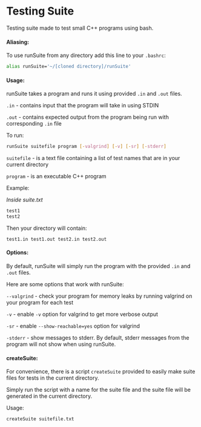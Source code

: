 # Testing Suite

Testing suite made to test small C++ programs using bash.

#### Aliasing:

To use runSuite from any directory add this line to your `.bashrc`:

```bash
alias runSuite='~/[cloned directory]/runSuite'
```

#### Usage:

runSuite takes a program and runs it using provided `.in` and `.out` files. 

`.in` - contains input that the program will take in using STDIN

`.out` - contains expected output from the program being run with corresponding `.in` file

To run:

```bash
runSuite suitefile program [-valgrind] [-v] [-sr] [-stderr]
```

`suitefile` - is a text file containing a list of test names that are in your current directory

`program` - is an executable C++ program

Example:

*Inside suite.txt*

```bash
test1
test2
```

Then your directory will contain:

```
test1.in test1.out test2.in test2.out
```

#### Options:

By default, runSuite will simply run the program with the provided `.in` and `.out` files.

Here are some options that work with runSuite:

`--valgrind` - check your program for memory leaks by running valgrind on your program for each test

`-v` - enable `-v` option for valgrind to get more verbose output

`-sr` - enable `--show-reachable=yes` option for valgrind

`-stderr` - show messages to stderr. By default, stderr messages from the program will not show when using runSuite.

#### createSuite:

For convenience, there is a script `createSuite` provided to easily make suite files for tests in the current directory.

Simply run the script with a name for the suite file and the suite file will be generated in the current directory.

Usage:

```bash
createSuite suitefile.txt
```

